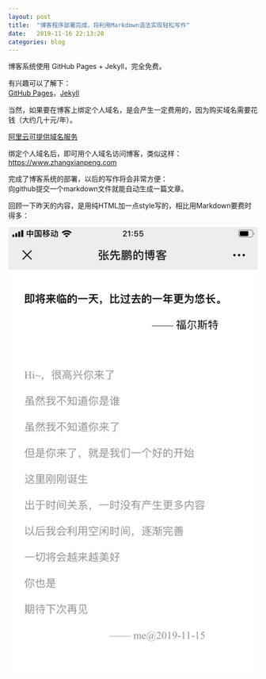 ```yaml
---
layout: post
title:  "博客程序部署完成，将利用Markdown语法实现轻松写作"
date:   2019-11-16 22:13:20
categories: blog
---
```


博客系统使用 GitHub Pages + Jekyll，完全免费。  

有兴趣可以了解下：  
[GitHub Pages](https://pages.github.com/)，[Jekyll](https://jekyllrb.com/)

当然，如果要在博客上绑定个人域名，是会产生一定费用的，因为购买域名需要花钱（大约几十元/年）。

[阿里云可提供域名服务](https://wanwang.aliyun.com/)  

绑定个人域名后，即可用个人域名访问博客，类似这样：  
<https://www.zhangxianpeng.com>

完成了博客系统的部署，以后的写作将会非常方便：  
向github提交一个markdown文件就能自动生成一篇文章。  

回顾一下昨天的内容，是用纯HTML加一点style写的，相比用Markdown要费时得多：

![测试图片](/assets/image/first_article.png)